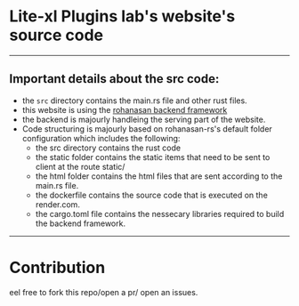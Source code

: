 # Lite-xl Plugins lab's website's source code
---
## Important details about the src code:
- the `src` directory contains the main.rs file and other rust files.
- this website is using the [rohanasan backend framework](https://github.com/rohanasan/rohanasan-rs)
- the backend is majourly handleing the serving part of the website.
- Code structuring is majourly based on rohanasan-rs's default folder configuration which includes the following:
    - the src directory contains the rust code
    - the static folder contains the static items that need to be sent to client at the route static/
    - the html folder contains the html files that are sent according to the main.rs file.
    - the dockerfile contains the source code that is executed on the render.com.
    - the cargo.toml file contains the nessecary libraries required to build the backend framework.
---
# Contribution
eel free to fork this repo/open a pr/ open an issues.
